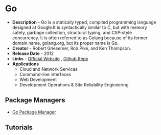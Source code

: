 # Go

- **Description** - Go is a statically typed, compiled programming language designed at Google.It is syntactically similar to C, but with memory safety, garbage collection, structural typing, and CSP-style concurrency. It is often referred to as Golang because of its former domain name, golang.org, but its proper name is Go.
- **Creator** - Robert Griesemer, Rob Pike, and Ken Thompson.
- **Release Date** - 2012
- **Links** - [Official Website](https://go.dev/) , [Github Repo](https://github.com/golang/go)
- **Applications**
  - Cloud and Network Services
  - Command-line interfaces
  - Web Development
  - Development Operations & Site Reliability Engineering

## Package Managers
* [Go Package Manager](https://pkg.go.dev/)


## Tutorials